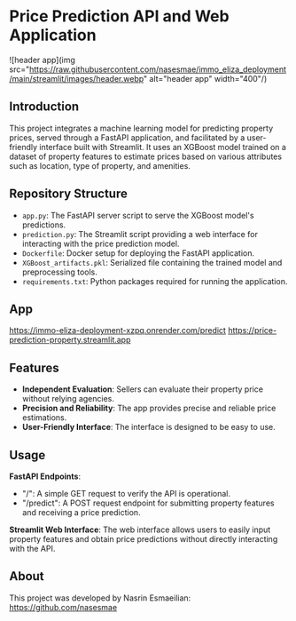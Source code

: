 # Price Prediction API and Web Application

![header app](img src="https://raw.githubusercontent.com/nasesmae/immo_eliza_deployment/main/streamlit/images/header.webp" alt="header app" width="400"/)

## Introduction

This project integrates a machine learning model for predicting property prices, served through a FastAPI application, and facilitated by a user-friendly interface built with Streamlit. It uses an XGBoost model trained on a dataset of property features to estimate prices based on various attributes such as location, type of property, and amenities.

## Repository Structure

- `app.py`: The FastAPI server script to serve the XGBoost model's predictions.
- `prediction.py`: The Streamlit script providing a web interface for interacting with the price prediction model.
- `Dockerfile`: Docker setup for deploying the FastAPI application.
- `XGBoost_artifacts.pkl`: Serialized file containing the trained model and preprocessing tools.
- `requirements.txt`: Python packages required for running the application.

## App
https://immo-eliza-deployment-xzpq.onrender.com/predict
https://price-prediction-property.streamlit.app

## Features

- **Independent Evaluation**: Sellers can evaluate their property price without relying agencies. 
- **Precision and Reliability**: The app provides precise and reliable price estimations.
- **User-Friendly Interface**: The interface is designed to be easy to use.

## Usage
**FastAPI Endpoints**:
- "/": A simple GET request to verify the API is operational.
- "/predict": A POST request endpoint for submitting property features and receiving a price prediction.

**Streamlit Web Interface**:
The web interface allows users to easily input property features and obtain price predictions without directly interacting with the API.

## About
This project was developed by Nasrin Esmaeilian: https://github.com/nasesmae


